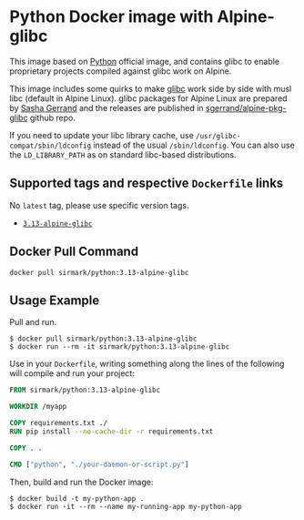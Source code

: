# Python Docker image with Alpine-glibc
This image based on [Python](https://hub.docker.com/_/python) official image, and contains glibc to enable proprietary projects compiled against glibc work on Alpine.

This image includes some quirks to make [glibc](https://www.gnu.org/software/libc/) work side by side with musl libc (default in Alpine Linux). glibc packages for Alpine Linux are prepared by [Sasha Gerrand](https://github.com/sgerrand) and the releases are published in [sgerrand/alpine-pkg-glibc](https://github.com/sgerrand/alpine-pkg-glibc) github repo.

If you need to update your libc library cache, use `/usr/glibc-compat/sbin/ldconfig` instead of the usual `/sbin/ldconfig`. You can also use the `LD_LIBRARY_PATH` as on standard libc-based distributions.

## Supported tags and respective `Dockerfile` links
No `latest` tag, please use specific version tags.

 - [`3.13-alpine-glibc`](https://github.com/Docker-Hub-sirmark/docker-python-alpine-glibc/blob/main/3.13/alpine-glibc/Dockerfile)

## Docker Pull Command

```console
docker pull sirmark/python:3.13-alpine-glibc
```

## Usage Example
Pull and run.
```console
$ docker pull sirmark/python:3.13-alpine-glibc
$ docker run --rm -it sirmark/python:3.13-alpine-glibc
```

Use in your `Dockerfile`, writing something along the lines of the following will compile and run your project:
```dockerfile
FROM sirmark/python:3.13-alpine-glibc

WORKDIR /myapp

COPY requirements.txt ./
RUN pip install --no-cache-dir -r requirements.txt

COPY . .

CMD ["python", "./your-daemon-or-script.py"]
```
Then, build and run the Docker image:

```console
$ docker build -t my-python-app .
$ docker run -it --rm --name my-running-app my-python-app
```
